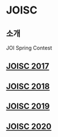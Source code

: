 # JOISC

## 소개

JOI Spring Contest

## [JOISC 2017](./joisc/joisc2017.md)

## [JOISC 2018](./joisc/joisc2018.md)

## [JOISC 2019](./joisc/joisc2019.md)

## [JOISC 2020](./joisc/joisc2020.md)

